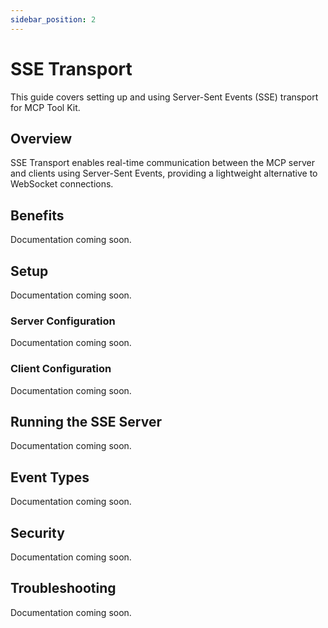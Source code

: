 ```yaml
---
sidebar_position: 2
---
```


# SSE Transport

This guide covers setting up and using Server-Sent Events (SSE) transport for MCP Tool Kit.

## Overview

SSE Transport enables real-time communication between the MCP server and clients using Server-Sent Events, providing a lightweight alternative to WebSocket connections.

## Benefits

Documentation coming soon.

## Setup

Documentation coming soon.

### Server Configuration

Documentation coming soon.

### Client Configuration

Documentation coming soon.

## Running the SSE Server

Documentation coming soon.

## Event Types

Documentation coming soon.

## Security

Documentation coming soon.

## Troubleshooting

Documentation coming soon.